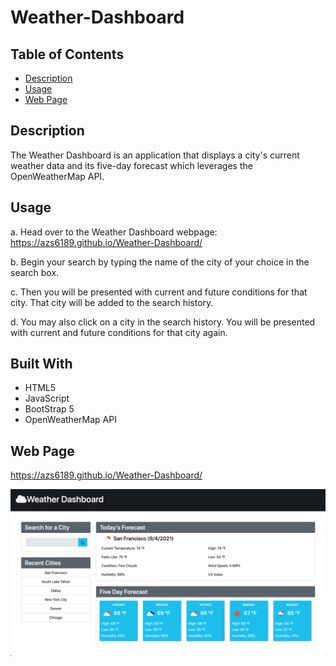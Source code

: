 # Weather-Dashboard

## Table of Contents

- [Description](#description)
- [Usage](#usage)
- [Web Page](#web-page)

## Description

The Weather Dashboard is an application that displays a city's current weather data and its five-day forecast which leverages the OpenWeatherMap API.

## Usage

a. Head over to the Weather Dashboard webpage:
https://azs6189.github.io/Weather-Dashboard/

b. Begin your search by typing the name of the city of your choice in the search box.

c. Then you will be presented with current and future conditions for that city. That city will be added to the search history.

d. You may also click on a city in the search history. You will be presented with current and future conditions for that city again.

## Built With

- HTML5
- JavaScript
- BootStrap 5
- OpenWeatherMap API

## Web Page

https://azs6189.github.io/Weather-Dashboard/

![Weather-Dashboard](images/weather-dashboard.png)
